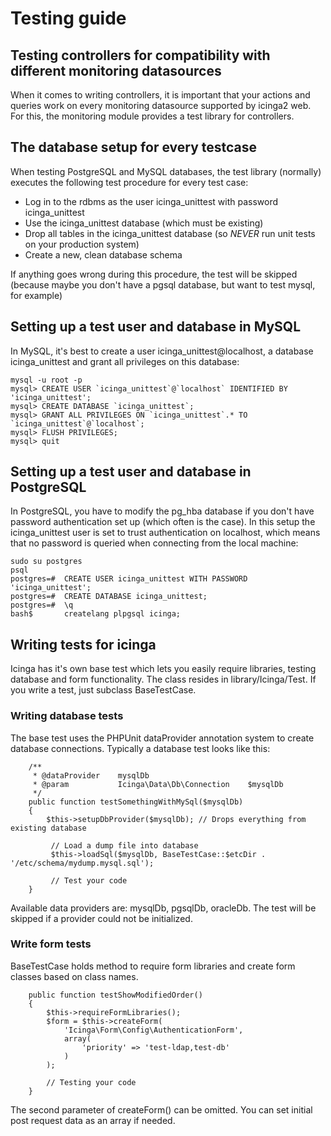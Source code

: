 # Testing guide


## Testing controllers for compatibility with different monitoring datasources


When it comes to writing controllers, it is important that your actions and queries work on every monitoring
datasource supported by icinga2 web. For this, the monitoring module provides a test library for controllers.

## The database setup for every testcase

When testing PostgreSQL and MySQL databases, the test library (normally) executes the following test procedure for every
test case:

-   Log in to the rdbms as the user icinga_unittest with password icinga_unittest
-   Use the icinga_unittest database (which must be existing)
-   Drop all tables in the icinga_unittest database (so *NEVER* run unit tests on your production system)
-   Create a new, clean database schema

If anything goes wrong during this procedure, the test will be skipped (because maybe you don't have a pgsql database, but
want to test mysql, for example)

## Setting up a test user and database in MySQL

In MySQL, it's best to create a user icinga_unittest@localhost, a database icinga_unittest and grant all privileges on
this database:

    mysql -u root -p
    mysql> CREATE USER `icinga_unittest`@`localhost` IDENTIFIED BY 'icinga_unittest';
    mysql> CREATE DATABASE `icinga_unittest`;
    mysql> GRANT ALL PRIVILEGES ON `icinga_unittest`.* TO `icinga_unittest`@`localhost`;
    mysql> FLUSH PRIVILEGES;
    mysql> quit

## Setting up a test user and database in PostgreSQL

In PostgreSQL, you have to modify the pg_hba database if you don't have password authentication set up (which often is
the case). In this setup the icinga_unittest user is set to trust authentication on localhost, which means that no
password is queried when connecting from the local machine:

    sudo su postgres
    psql
    postgres=#  CREATE USER icinga_unittest WITH PASSWORD 'icinga_unittest';
    postgres=#  CREATE DATABASE icinga_unittest;
    postgres=#  \q
    bash$       createlang plpgsql icinga;

## Writing tests for icinga

Icinga has it's own base test which lets you easily require libraries, testing database and form functionality. The class resides in
library/Icinga/Test. If you write a test, just subclass BaseTestCase.

### Writing database tests

The base test uses the PHPUnit dataProvider annotation system to create database connections. Typically a
database test looks like this:

        /**
         * @dataProvider    mysqlDb
         * @param           Icinga\Data\Db\Connection    $mysqlDb
         */
        public function testSomethingWithMySql($mysqlDb)
        {
            $this->setupDbProvider($mysqlDb); // Drops everything from existing database

             // Load a dump file into database
             $this->loadSql($mysqlDb, BaseTestCase::$etcDir . '/etc/schema/mydump.mysql.sql');

             // Test your code
        }

Available data providers are: mysqlDb, pgsqlDb, oracleDb. The test will be skipped if a provider
could not be initialized.

### Write form tests

BaseTestCase holds method to require form libraries and create form classes based on class names.

        public function testShowModifiedOrder()
        {
            $this->requireFormLibraries();
            $form = $this->createForm(
                'Icinga\Form\Config\AuthenticationForm',
                array(
                    'priority' => 'test-ldap,test-db'
                )
            );

            // Testing your code
        }

The second parameter of createForm() can be omitted. You can set initial post request data as
an array if needed.
